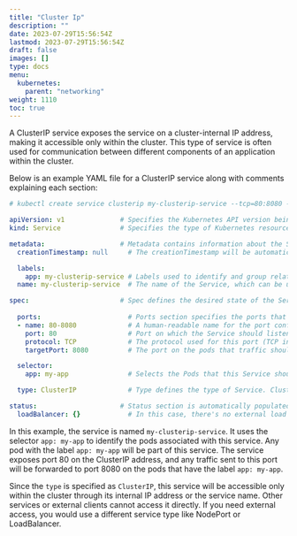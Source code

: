 ```yaml
---
title: "Cluster Ip"
description: ""
date: 2023-07-29T15:56:54Z
lastmod: 2023-07-29T15:56:54Z
draft: false
images: []
type: docs
menu:
  kubernetes:
    parent: "networking"
weight: 1110
toc: true
---
```


A ClusterIP service exposes the service on a cluster-internal IP address, making it accessible only within the cluster. This type of service is often used for communication between different components of an application within the cluster.

Below is an example YAML file for a ClusterIP service along with comments explaining each section:

```yaml
# kubectl create service clusterip my-clusterip-service --tcp=80:8080 --dry-run=client -o yaml > my-clusterip-service.yaml

apiVersion: v1              # Specifies the Kubernetes API version being used for this resource.
kind: Service               # Specifies the type of Kubernetes resource, in this case, a Service.

metadata:                   # Metadata contains information about the Service, such as its name and labels.
  creationTimestamp: null     # The creationTimestamp will be automatically populated by Kubernetes upon creation.

  labels:
    app: my-clusterip-service # Labels used to identify and group related resources.
  name: my-clusterip-service  # The name of the Service, which can be used to reference it within the cluster.

spec:                       # Spec defines the desired state of the Service.
  
  ports:                      # Ports section specifies the ports that this Service should listen on.
  - name: 80-8080             # A human-readable name for the port configuration.
    port: 80                  # Port on which the Service should listen.
    protocol: TCP             # The protocol used for this port (TCP in this case).
    targetPort: 8080          # The port on the pods that traffic should be forwarded to.

  selector:
    app: my-app               # Selects the Pods that this Service should route traffic to based on their labels.

  type: ClusterIP             # Type defines the type of Service. ClusterIP exposes the Service only within the cluster.

status:                     # Status section is automatically populated by Kubernetes and represents the current state of the Service.
  loadBalancer: {}            # In this case, there's no external load balancer associated with the Service.
```

In this example, the service is named `my-clusterip-service`. It uses the selector `app: my-app` to identify the pods associated with this service. Any pod with the label `app: my-app` will be part of this service. The service exposes port 80 on the ClusterIP address, and any traffic sent to this port will be forwarded to port 8080 on the pods that have the label `app: my-app`.

Since the `type` is specified as `ClusterIP`, this service will be accessible only within the cluster through its internal IP address or the service name. Other services or external clients cannot access it directly. If you need external access, you would use a different service type like NodePort or LoadBalancer.